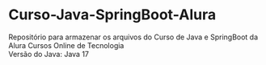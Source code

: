 # Curso-Java-SpringBoot-Alura
Repositório para armazenar os arquivos do Curso de Java e SpringBoot da Alura Cursos Online de Tecnologia
<br>
Versão do Java: Java 17